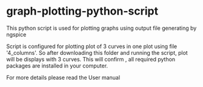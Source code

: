 # graph-plotting-python-script
This python  script is used for plotting graphs using output file generating by ngspice

Script is configured for plotting plot of 3 curves in one plot using file '4_columns'.
So after downloading this folder and running the script, plot will be displays with 3 curves.
This will confirm , all required python packages are installed in your computer.

For more details please read the User manual
